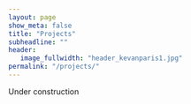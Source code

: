 ```yaml
---
layout: page
show_meta: false
title: "Projects"
subheadline: ""
header:
   image_fullwidth: "header_kevanparis1.jpg"
permalink: "/projects/"
---
```


Under construction